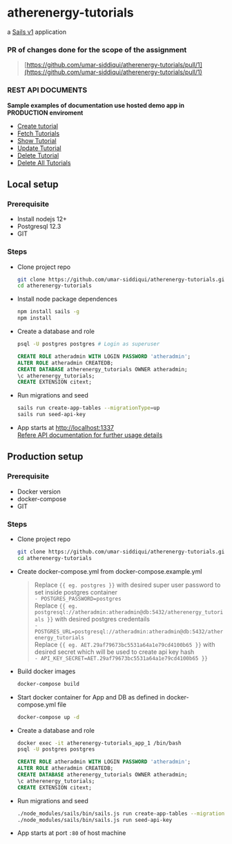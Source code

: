 # atherenergy-tutorials

a [Sails v1](https://sailsjs.com) application


### PR of changes done for the scope of the assignment
> [https://github.com/umar-siddiqui/atherenergy-tutorials/pull/1](https://github.com/umar-siddiqui/atherenergy-tutorials/pull/1)

### REST API DOCUMENTS
**Sample examples of documentation use hosted demo app in PRODUCTION enviroment**
* [Create tutorial](https://github.com/umar-siddiqui/atherenergy-tutorials/wiki/Create-tutorial)
* [Fetch Tutorials](https://github.com/umar-siddiqui/atherenergy-tutorials/wiki/Fetch-Tutorials)
* [Show Tutorial](https://github.com/umar-siddiqui/atherenergy-tutorials/wiki/Show-Tutorial)
* [Update Tutorial](https://github.com/umar-siddiqui/atherenergy-tutorials/wiki/Update-Tutorial)
* [Delete Tutorial](https://github.com/umar-siddiqui/atherenergy-tutorials/wiki/Delete-Tutorial)
* [Delete All Tutorials](https://github.com/umar-siddiqui/atherenergy-tutorials/wiki/Delete-All-Tutorials)

## Local setup

### Prerequisite
* Install nodejs 12+
* Postgresql 12.3
* GIT

### Steps
* Clone project repo
  ```bash
  git clone https://github.com/umar-siddiqui/atherenergy-tutorials.git
  cd atherenergy-tutorials
  ```
* Install node package dependences
  ```bash
  npm install sails -g
  npm install
  ```
* Create a database and role
  ```bash
  psql -U postgres postgres # Login as superuser
  ```
  ```sql
  CREATE ROLE atheradmin WITH LOGIN PASSWORD 'atheradmin';
  ALTER ROLE atheradmin CREATEDB;
  CREATE DATABASE atherenergy_tutorials OWNER atheradmin;
  \c atherenergy_tutorials;
  CREATE EXTENSION citext;
  ```
* Run migrations and seed
  ```bash
  sails run create-app-tables --migrationType=up
  sails run seed-api-key
  ```
* App starts at [http://localhost:1337](http://localhost:1337) <br />
  [Refere API documentation for further usage details](https://github.com/umar-siddiqui/atherenergy-tutorials/wiki/Home/_edit#rest-api-documents)


## Production setup

### Prerequisite
* Docker version
* docker-compose
* GIT

### Steps
* Clone project repo
  ```bash
  git clone https://github.com/umar-siddiqui/atherenergy-tutorials.git
  cd atherenergy-tutorials
  ```
* Create docker-compose.yml from docker-compose.example.yml
  > Replace `{{ eg. postgres }}` with desired super user password to set inside postgres container <br />
  > `- POSTGRES_PASSWORD=postgres` <br />
  > Replace `{{ eg. postgresql://atheradmin:atheradmin@db:5432/atherenergy_tutorials }}` with desired postgres credentails <br />
  > `- POSTGRES_URL=postgresql://atheradmin:atheradmin@db:5432/atherenergy_tutorials` <br />
  > Replace `{{ eg. AET.29af79673bc5531a64a1e79cd4100b65 }}` with desired secret which will be used to create api key hash<br />
  > `- API_KEY_SECRET=AET.29af79673bc5531a64a1e79cd4100b65 }}` <br />
* Build docker images
  ```bash
  docker-compose build
  ```
* Start docker container for App and DB as defined in docker-compose.yml file
  ```bash
  docker-compose up -d
  ```
* Create a database and role
  ```bash
  docker exec -it atherenergy-tutorials_app_1 /bin/bash
  psql -U postgres postgres
  ```
  ```sql
  CREATE ROLE atheradmin WITH LOGIN PASSWORD 'atheradmin';
  ALTER ROLE atheradmin CREATEDB;
  CREATE DATABASE atherenergy_tutorials OWNER atheradmin;
  \c atherenergy_tutorials;
  CREATE EXTENSION citext;
  ```
* Run migrations and seed
  ```bash
  ./node_modules/sails/bin/sails.js run create-app-tables --migrationType=up
  ./node_modules/sails/bin/sails.js run seed-api-key
  ```
* App starts at port `:80` of host machine
